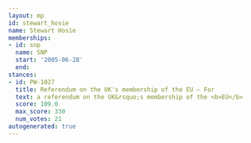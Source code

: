 ```yaml
---
layout: mp
id: stewart_hosie
name: Stewart Hosie
memberships:
- id: snp
  name: SNP
  start: '2005-06-28'
  end: 
stances:
- id: PW-1027
  title: Referendum on the UK's membership of the EU — For
  text: a referendum on the UK&rsquo;s membership of the <b>EU</b>
  score: 109.0
  max_score: 330
  num_votes: 21
autogenerated: true
---
```

